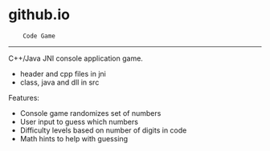 # github.io

        Code Game
***************************

C++/Java JNI console application game.
- header and cpp files in jni
- class, java and dll in src

Features:
- Console game randomizes set of numbers
- User input to guess which numbers
- Difficulty levels based on number of digits in code
- Math hints to help with guessing
